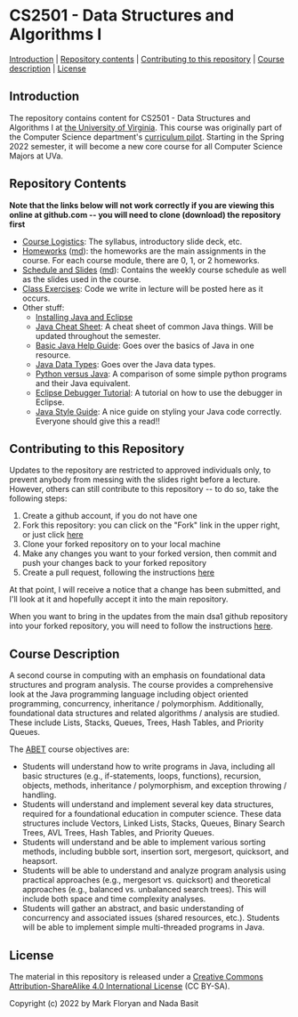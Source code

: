 CS2501 - Data Structures and Algorithms I
===============================

[Introduction](#introduction) | [Repository contents](#contents) | [Contributing to this repository](#contributing) | [Course description](#description) | [License](#license)

<a name="introduction"></a>Introduction
---------------------------------------

The repository contains content for CS2501 - Data Structures and Algorithms I at [ the University of Virginia](https://virginia.edu). This course was originally part of the Computer Science department's [curriculum pilot](https://pilot.cs.virginia.edu). Starting in the Spring 2022 semester, it will become a new core course for all Computer Science Majors at UVa. 


<a name="contents"></a>Repository Contents
------------------------------------------

**Note that the links below will not work correctly if you are viewing
this online at github.com -- you will need to clone (download) the
repository first**

- [Course Logistics](courseLogistics/index.html): The syllabus, introductory slide deck, etc.
- [Homeworks](homeworks/index.html) ([md](homeworks/index.md)): the homeworks are the main assignments in the course. For each course module, there are 0, 1, or 2 homeworks. 
- [Schedule and Slides](slides/index.html) ([md](slides/index.md)): Contains the weekly course schedule as well as the slides used in the course.
- [Class Exercises](java/classExercises.html): Code we write in lecture will be posted here as it occurs.
- Other stuff:
	- [Installing Java and Eclipse](./java/installingJavaAndEclipse.pdf)
	- [Java Cheat Sheet](java/javaCheatSheet/javaCheatSheet.pdf): A cheat sheet of common Java things. Will be updated throughout the semester.
	- [Basic Java Help Guide](./java/Java-Basics.pdf): Goes over the basics of Java in one resource.
	- [Java Data Types](./java/Data-Types.pdf): Goes over the Java data types.
	- [Python versus Java](./java/Python-Java-Comparison.pdf): A comparison of some simple python programs and their Java equivalent.
	- [Eclipse Debugger Tutorial](java/eclipseDebuggerTutorial.pdf): A tutorial on how to use the debugger in Eclipse.
	- [Java Style Guide](./java/CS2100_StyleGuide.pdf): A nice guide on styling your Java code correctly. Everyone should give this a read!!

<a name="contributing"></a>Contributing to this Repository
----------------------------------------------------------

Updates to the repository are restricted to approved individuals only, to prevent anybody from messing with the slides right before a lecture.  However, others can still contribute to this repository -- to do so, take the following steps:

1. Create a github account, if you do not have one
2. Fork this repository: you can click on the "Fork" link in the upper right, or just click [here](https://github.com/uva-cs/dsa1/fork)
3. Clone your forked repository on to your local machine
4. Make any changes you want to your forked version, then commit and push your changes back to your forked repository
5. Create a pull request, following the instructions [here](https://help.github.com/articles/creating-a-pull-request)

At that point, I will receive a notice that a change has been submitted, and I'll look at it and hopefully accept it into the main repository.

When you want to bring in the updates from the main dsa1 github repository into your forked repository, you will need to follow the instructions [here](https://help.github.com/articles/syncing-a-fork).


<a name="description"></a>Course Description
--------------------------------------------

A second course in computing with an emphasis on foundational data structures and program analysis. The course provides a comprehensive look at the Java programming language including object oriented programming, concurrency, inheritance / polymorphism. Additionally, foundational data structures and related algorithms / analysis are studied. These include Lists, Stacks, Queues, Trees, Hash Tables, and Priority Queues.

The [ABET](http://www.abet.org) course objectives are:

- Students will understand how to write programs in Java, including all basic structures (e.g., if-statements, loops, functions), recursion, objects, methods, inheritance / polymorphism, and exception throwing / handling.
- Students will understand and implement several key data structures, required for a foundational education in computer science. These data structures include Vectors, Linked Lists, Stacks, Queues, Binary Search Trees, AVL Trees, Hash Tables, and Priority Queues.
- Students will understand and be able to implement various sorting methods, including bubble sort, insertion sort, mergesort, quicksort, and heapsort.
- Students will be able to understand and analyze program analysis using practical approaches (e.g., mergesort vs. quicksort) and theoretical approaches (e.g., balanced vs. unbalanced search trees). This will include both space and time complexity analyses.
- Students will gather an abstract, and basic understanding of concurrency and associated issues (shared resources, etc.). Students will be able to implement simple multi-threaded programs in Java.


<a name="license"></a>License
-----------------------------

The material in this repository is released under a [Creative Commons Attribution-ShareAlike 4.0 International License](http://creativecommons.org/licenses/by-sa/4.0/) (CC BY-SA).

Copyright (c) 2022 by Mark Floryan and Nada Basit
